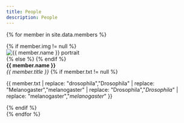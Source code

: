 ```yaml
---
title: People
description: People
---
```

{% for member in site.data.members %}
<div class="w3-card-4">
    <div class="w3-row">
        <div class="portrait w3-col w3-container w3-center">
            {% if member.img != null %}
            <div class="feather"><img src="/images/members/{{ member.img }}.jpg" alt="{{ member.name }} portrait"></div>
            {% else %}
            <i class="fa fa-user fa-4x" aria-hidden="true" style="margin-top:2rem"></i>
            {% endif %}
        </div>
        <div class="w3-rest w3-container">
            <strong class="name">{{ member.name }}</strong>
            <br>
            <em class="title">
                {{ member.title }}
                <span class="email">
                    <a href="mailto:{{ member.email }}">
                        <i class="fa fa-envelope" title="{{ member.email }}"></i>
                    </a>
                </span>
            </em>
            {% if member.txt != null %}
            <p class="text">
                {{ member.txt |
                replace: "drosophila","Drosophila" | 
                replace: "Melanogaster","melanogaster" | 
                replace: "Drosophila","<i>Drosophila</i>" | 
                replace: "melanogaster","<i>melanogaster</i>" }}
            </p>
            {% endif %}
        </div>
    </div>
</div>
{% endfor %}
